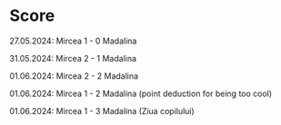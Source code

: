 # Score

27.05.2024: Mircea 1 - 0 Madalina

31.05.2024: Mircea 2 - 1 Madalina

01.06.2024: Mircea 2 - 2 Madalina

01.06.2024: Mircea 1 - 2 Madalina (point deduction for being too cool)

01.06.2024: Mircea 1 - 3 Madalina (Ziua copilului)
